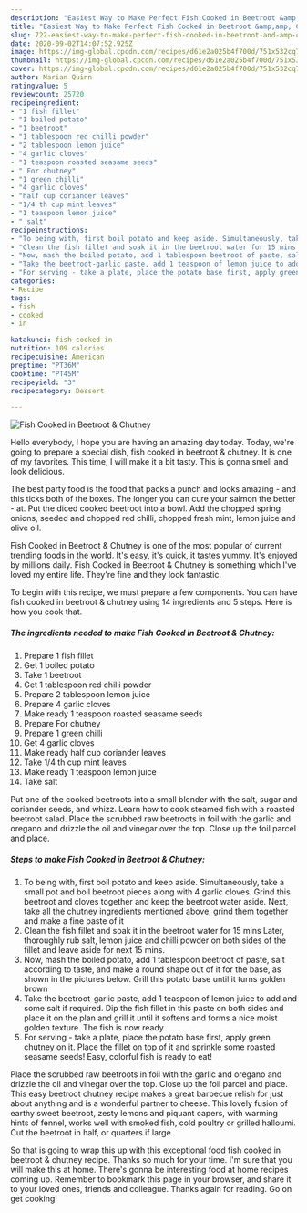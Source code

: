 ```yaml
---
description: "Easiest Way to Make Perfect Fish Cooked in Beetroot &amp;amp; Chutney"
title: "Easiest Way to Make Perfect Fish Cooked in Beetroot &amp;amp; Chutney"
slug: 722-easiest-way-to-make-perfect-fish-cooked-in-beetroot-and-amp-chutney
date: 2020-09-02T14:07:52.925Z
image: https://img-global.cpcdn.com/recipes/d61e2a025b4f700d/751x532cq70/fish-cooked-in-beetroot-chutney-recipe-main-photo.jpg
thumbnail: https://img-global.cpcdn.com/recipes/d61e2a025b4f700d/751x532cq70/fish-cooked-in-beetroot-chutney-recipe-main-photo.jpg
cover: https://img-global.cpcdn.com/recipes/d61e2a025b4f700d/751x532cq70/fish-cooked-in-beetroot-chutney-recipe-main-photo.jpg
author: Marian Quinn
ratingvalue: 5
reviewcount: 25720
recipeingredient:
- "1 fish fillet"
- "1 boiled potato"
- "1 beetroot"
- "1 tablespoon red chilli powder"
- "2 tablespoon lemon juice"
- "4 garlic cloves"
- "1 teaspoon roasted seasame seeds"
- " For chutney"
- "1 green chilli"
- "4 garlic cloves"
- "half cup coriander leaves"
- "1/4 th cup mint leaves"
- "1 teaspoon lemon juice"
- " salt"
recipeinstructions:
- "To being with, first boil potato and keep aside. Simultaneously, take a small pot and boil beetroot pieces along with 4 garlic cloves. Grind this beetroot and cloves together and keep the beetroot water aside. Next, take all the chutney ingredients mentioned above, grind them together and make a fine paste of it"
- "Clean the fish fillet and soak it in the beetroot water for 15 mins Later, thoroughly rub salt, lemon juice and chilli powder on both sides of the fillet and leave aside for next 15 mins."
- "Now, mash the boiled potato, add 1 tablespoon beetroot of paste, salt according to taste, and make a round shape out of it for the base, as shown in the pictures below. Grill this potato base until it turns golden brown"
- "Take the beetroot-garlic paste, add 1 teaspoon of lemon juice to add and some salt if required. Dip the fish fillet in this paste on both sides and place it on the plan and grill it until it softens and forms a nice moist golden texture. The fish is now ready"
- "For serving - take a plate, place the potato base first, apply green chutney on it. Place the fillet on top of it and sprinkle some roasted seasame seeds! Easy, colorful fish is ready to eat!"
categories:
- Recipe
tags:
- fish
- cooked
- in

katakunci: fish cooked in 
nutrition: 109 calories
recipecuisine: American
preptime: "PT36M"
cooktime: "PT45M"
recipeyield: "3"
recipecategory: Dessert

---
```



![Fish Cooked in Beetroot &amp; Chutney](https://img-global.cpcdn.com/recipes/d61e2a025b4f700d/751x532cq70/fish-cooked-in-beetroot-chutney-recipe-main-photo.jpg)

Hello everybody, I hope you are having an amazing day today. Today, we're going to prepare a special dish, fish cooked in beetroot &amp; chutney. It is one of my favorites. This time, I will make it a bit tasty. This is gonna smell and look delicious.

The best party food is the food that packs a punch and looks amazing - and this ticks both of the boxes. The longer you can cure your salmon the better - at. Put the diced cooked beetroot into a bowl. Add the chopped spring onions, seeded and chopped red chilli, chopped fresh mint, lemon juice and olive oil.

Fish Cooked in Beetroot &amp; Chutney is one of the most popular of current trending foods in the world. It's easy, it's quick, it tastes yummy. It's enjoyed by millions daily. Fish Cooked in Beetroot &amp; Chutney is something which I've loved my entire life. They're fine and they look fantastic.


To begin with this recipe, we must prepare a few components. You can have fish cooked in beetroot &amp; chutney using 14 ingredients and 5 steps. Here is how you cook that.

<!--inarticleads1-->

##### The ingredients needed to make Fish Cooked in Beetroot &amp; Chutney:

1. Prepare 1 fish fillet
1. Get 1 boiled potato
1. Take 1 beetroot
1. Get 1 tablespoon red chilli powder
1. Prepare 2 tablespoon lemon juice
1. Prepare 4 garlic cloves
1. Make ready 1 teaspoon roasted seasame seeds
1. Prepare  For chutney
1. Prepare 1 green chilli
1. Get 4 garlic cloves
1. Make ready half cup coriander leaves
1. Take 1/4 th cup mint leaves
1. Make ready 1 teaspoon lemon juice
1. Take  salt


Put one of the cooked beetroots into a small blender with the salt, sugar and coriander seeds, and whizz. Learn how to cook steamed fish with a roasted beetroot salad. Place the scrubbed raw beetroots in foil with the garlic and oregano and drizzle the oil and vinegar over the top. Close up the foil parcel and place. 

<!--inarticleads2-->

##### Steps to make Fish Cooked in Beetroot &amp; Chutney:

1. To being with, first boil potato and keep aside. Simultaneously, take a small pot and boil beetroot pieces along with 4 garlic cloves. Grind this beetroot and cloves together and keep the beetroot water aside. Next, take all the chutney ingredients mentioned above, grind them together and make a fine paste of it
1. Clean the fish fillet and soak it in the beetroot water for 15 mins Later, thoroughly rub salt, lemon juice and chilli powder on both sides of the fillet and leave aside for next 15 mins.
1. Now, mash the boiled potato, add 1 tablespoon beetroot of paste, salt according to taste, and make a round shape out of it for the base, as shown in the pictures below. Grill this potato base until it turns golden brown
1. Take the beetroot-garlic paste, add 1 teaspoon of lemon juice to add and some salt if required. Dip the fish fillet in this paste on both sides and place it on the plan and grill it until it softens and forms a nice moist golden texture. The fish is now ready
1. For serving - take a plate, place the potato base first, apply green chutney on it. Place the fillet on top of it and sprinkle some roasted seasame seeds! Easy, colorful fish is ready to eat!


Place the scrubbed raw beetroots in foil with the garlic and oregano and drizzle the oil and vinegar over the top. Close up the foil parcel and place. This easy beetroot chutney recipe makes a great barbecue relish for just about anything and is a wonderful partner to cheese. This lovely fusion of earthy sweet beetroot, zesty lemons and piquant capers, with warming hints of fennel, works well with smoked fish, cold poultry or grilled halloumi. Cut the beetroot in half, or quarters if large. 

So that is going to wrap this up with this exceptional food fish cooked in beetroot &amp; chutney recipe. Thanks so much for your time. I'm sure that you will make this at home. There's gonna be interesting food at home recipes coming up. Remember to bookmark this page in your browser, and share it to your loved ones, friends and colleague. Thanks again for reading. Go on get cooking!
